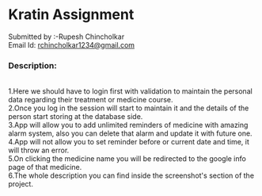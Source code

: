 # Kratin Assignment
Submitted by :-Rupesh Chincholkar &nbsp;&nbsp;<br> Email Id: rchincholkar1234@gmail.com<br>

<h3>Description:</h3><br>
1.Here we should have to login first with validation to maintain the personal data regarding their treatment or medicine course.<br>
2.Once you log in the session will start to maintain it and the details of the person start storing at the database side.<br>
3.App will allow you to add unlimited reminders of medicine with amazing alarm system, also you can delete that alarm and update it with future one.<br>
4.App will not allow you to set reminder before or current date and time, it will throw an error.<br>
5.On clicking the medicine name you will be redirected to the google info page of that medicine.<br>
6.The whole description you can find inside the screenshot's section of the project.

